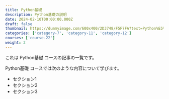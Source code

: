 ```yaml
---
title: Python基礎
description: Python基礎の説明
date: 2024-02-10T00:00:00.000Z
draft: false
thumbnail: https://dummyimage.com/600x400/2D3748/F5F7FA?text=Python%E5%9F%BA%E7%A4%8E
categories: ['category-7', 'category-11', 'category-12']
courses: ['course-22']
weight: 2
---
```


これは Python基礎 コースの記事の一覧です。

  Python基礎 コースでは次のような内容について学びます。

  - セクション1
  - セクション2
  - セクション3